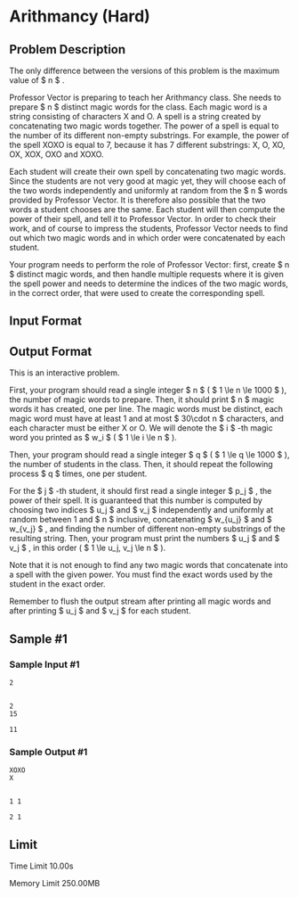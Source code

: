 # Arithmancy (Hard)

## Problem Description

The only difference between the versions of this problem is the maximum value of $ n $ .

Professor Vector is preparing to teach her Arithmancy class. She needs to prepare $ n $ distinct magic words for the class. Each magic word is a string consisting of characters X and O. A spell is a string created by concatenating two magic words together. The power of a spell is equal to the number of its different non-empty substrings. For example, the power of the spell XOXO is equal to 7, because it has 7 different substrings: X, O, XO, OX, XOX, OXO and XOXO.

Each student will create their own spell by concatenating two magic words. Since the students are not very good at magic yet, they will choose each of the two words independently and uniformly at random from the $ n $ words provided by Professor Vector. It is therefore also possible that the two words a student chooses are the same. Each student will then compute the power of their spell, and tell it to Professor Vector. In order to check their work, and of course to impress the students, Professor Vector needs to find out which two magic words and in which order were concatenated by each student.

Your program needs to perform the role of Professor Vector: first, create $ n $ distinct magic words, and then handle multiple requests where it is given the spell power and needs to determine the indices of the two magic words, in the correct order, that were used to create the corresponding spell.

## Input Format

## Output Format

This is an interactive problem.

First, your program should read a single integer $ n $ ( $ 1 \le n \le 1000 $ ), the number of magic words to prepare. Then, it should print $ n $ magic words it has created, one per line. The magic words must be distinct, each magic word must have at least 1 and at most $ 30\cdot n $ characters, and each character must be either X or O. We will denote the $ i $ -th magic word you printed as $ w_i $ ( $ 1 \le i \le n $ ).

Then, your program should read a single integer $ q $ ( $ 1 \le q \le 1000 $ ), the number of students in the class. Then, it should repeat the following process $ q $ times, one per student.

For the $ j $ -th student, it should first read a single integer $ p_j $ , the power of their spell. It is guaranteed that this number is computed by choosing two indices $ u_j $ and $ v_j $ independently and uniformly at random between 1 and $ n $ inclusive, concatenating $ w_{u_j} $ and $ w_{v_j} $ , and finding the number of different non-empty substrings of the resulting string. Then, your program must print the numbers $ u_j $ and $ v_j $ , in this order ( $ 1 \le u_j, v_j \le n $ ).

Note that it is not enough to find any two magic words that concatenate into a spell with the given power. You must find the exact words used by the student in the exact order.

Remember to flush the output stream after printing all magic words and after printing $ u_j $ and $ v_j $ for each student.

## Sample #1

### Sample Input #1

```
2


2
15

11
```

### Sample Output #1

```
XOXO
X


1 1

2 1
```

## Limit



Time Limit
10.00s

Memory Limit
250.00MB